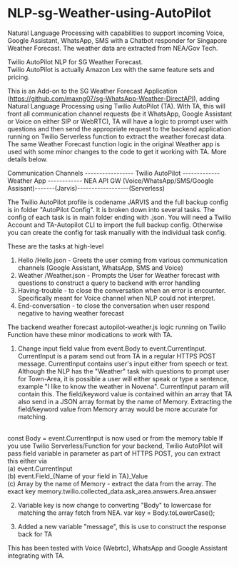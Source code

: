 # NLP-sg-Weather-using-AutoPilot
Natural Language Processing with capabilities to support incoming Voice, Google Assistant, WhatsApp, SMS with a Chatbot responder for Singapore Weather Forecast. The weather data are extracted from NEA/Gov Tech. <br>

Twilio AutoPilot NLP for SG Weather Forecast. <br>
Twilio AutoPilot is actually Amazon Lex with the same feature sets and pricing.

This is an Add-on to the SG Weather Forecast Application (https://github.com/maxng07/sg-WhatsApp-Weather-DirectAPI), adding Natural Language Processing using Twilio AutoPilot (TA). With TA, this will front all communication channel requests (be it WhatsApp, Google Assistant or Voice on either SIP or WebRTC), TA will have a logic to prompt user with questions and then send the appropriate request to the backend application running on Twilio Serverless function to extract the weather forecast data. The same Weather Forecast function logic in the original Weather app is used with some minor changes to the code to get it working with TA. More details below.

 Communication Channels ----------------- Twilio AutoPilot ------------- Weather App ------------ NEA API GW
(Voice/WhatsApp/SMS/Google Assisant)-------(Jarvis)------------------(Serverless)


The Twilio AutoPilot profile is codename JARVIS and the full backup config is in folder "AutoPilot Config". It is broken down into several tasks. The config of each task is in main folder ending with .json. You will need a Twilio Account and TA-Autopilot CLI to import the full backup config. Otherwise you can create the config for task manually with the individual task config. <br>

These are the tasks at high-level 
1. Hello /Hello.json - Greets the user coming from various communication channels (Google Assistant, WhatsApp, SMS and Voice)
2. Weather /Weather.json - Prompts the User for Weather forecast with questions to construct a query to backend with error handling
3. Having-trouble - to close the conversation when an error is encounter. Specifically meant for Voice channel when NLP could not interpret.
4. End-conversation - to close the conversation when user respond negative to having weather forecast

The backend weather forecast autopilot-weather.js logic running on Twilio Function have these minor modications to work with TA.
1. Change input field value from event.Body to event.CurrentInput. CurrentInput is a param send out from TA in a regular HTTPS POST message. CurrentInput contains user's input either from speech or text. Although the NLP has the "Weather" task with questions to prompt user for Town-Area, it is possible a user will either speak or type a sentence, example "I like to know the weather in Novena". CurrentInput param will contain this. The field/keyword value is contained within an array that TA also send in a JSON array format by the name of Memory. Extracting the field/keyword value from Memory array would be more accurate for matching. 
<br>
const Body = event.CurrentInput is now used or from the memory table 
If you use Twilio Serverless/Function for your backend, Twilio AutoPilot will pass field variable in parameter as part of HTTPS POST, you can extract this either via <br>
(a) event.CurrentInput <br>
(b) event.Field_{Name of your field in TA}_Value <br>
(c) Array by the name of Memory - extract the data from the array. The exact key memory.twilio.collected_data.ask_area.answers.Area.answer <br>

2. Variable key is now change to converting "Body" to lowercase for matching the array fetch from NEA.
var key = Body.toLowerCase();

3. Added a new variable "message", this is use to construct the response back for TA

This has been tested with Voice (Webrtc), WhatsApp and Google Assistant integrating with TA. 

